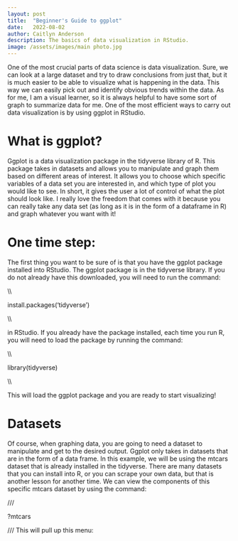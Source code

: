 ```yaml
---
layout: post
title:  "Beginner's Guide to ggplot"
date:   2022-08-02
author: Caitlyn Anderson
description: The basics of data visualization in RStudio.
image: /assets/images/main photo.jpg
---
```


One of the most crucial parts of data science is data visualization. Sure, we can look at a large dataset and try to draw conclusions from just that, but it is much easier to be able to visualize what is happening in the data. This way we can easily pick out and identify obvious trends within the data. As for me, I am a visual learner, so it is always helpful to have some sort of graph to summarize data for me. One of the most efficient ways to carry out data visualization is by using ggplot in RStudio. 

# What is ggplot?

Ggplot is a data visualization package in the tidyverse library of R. This package takes in datasets and allows you to manipulate and graph them based on different areas of interest. It allows you to choose which specific variables of a data set you are interested in, and which type of plot you would like to see. In short, it gives the user a lot of control of what the plot should look like. I really love the freedom that comes with it because you can really take any data set (as long as it is in the form of a dataframe in R) and graph whatever you want with it!

# One time step:

The first thing you want to be sure of is that you have the ggplot package installed into RStudio. The ggplot package is in the tidyverse library. If you do not already have this downloaded, you will need to run the command:

\\\

install.packages(‘tidyverse’) 

\\\

in RStudio. If you already have the package installed, each time you run R, you will need to load the package by running the command:

\\\

library(tidyverse)

\\\

This will load the ggplot package and you are ready to start visualizing!

# Datasets

Of course, when graphing data, you are going to need a dataset to manipulate and get to the desired output. Ggplot only takes in datasets that are in the form of a data frame. In this example, we will be using the mtcars dataset that is already installed in the tidyverse. There are many datasets that you can install into R, or you can scrape your own data, but that is another lesson for another time. We can view the components of this specific mtcars dataset by using the command: 

///

?mtcars

///
This will pull up this menu:




